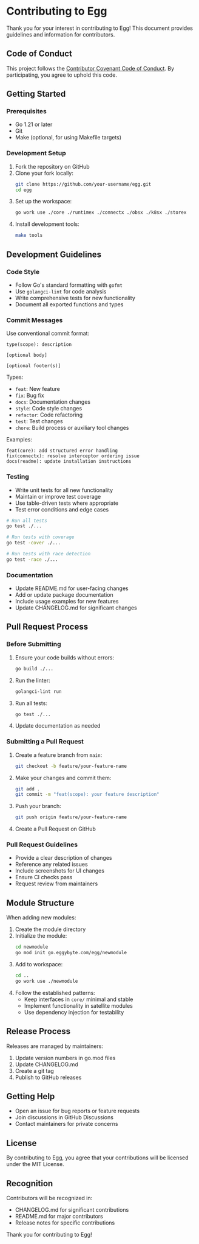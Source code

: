 # Contributing to Egg

Thank you for your interest in contributing to Egg! This document provides guidelines and information for contributors.

## Code of Conduct

This project follows the [Contributor Covenant Code of Conduct](CODE_OF_CONDUCT.md). By participating, you agree to uphold this code.

## Getting Started

### Prerequisites

- Go 1.21 or later
- Git
- Make (optional, for using Makefile targets)

### Development Setup

1. Fork the repository on GitHub
2. Clone your fork locally:
   ```bash
   git clone https://github.com/your-username/egg.git
   cd egg
   ```
3. Set up the workspace:
   ```bash
   go work use ./core ./runtimex ./connectx ./obsx ./k8sx ./storex
   ```
4. Install development tools:
   ```bash
   make tools
   ```

## Development Guidelines

### Code Style

- Follow Go's standard formatting with `gofmt`
- Use `golangci-lint` for code analysis
- Write comprehensive tests for new functionality
- Document all exported functions and types

### Commit Messages

Use conventional commit format:

```
type(scope): description

[optional body]

[optional footer(s)]
```

Types:
- `feat`: New feature
- `fix`: Bug fix
- `docs`: Documentation changes
- `style`: Code style changes
- `refactor`: Code refactoring
- `test`: Test changes
- `chore`: Build process or auxiliary tool changes

Examples:
```
feat(core): add structured error handling
fix(connectx): resolve interceptor ordering issue
docs(readme): update installation instructions
```

### Testing

- Write unit tests for all new functionality
- Maintain or improve test coverage
- Use table-driven tests where appropriate
- Test error conditions and edge cases

```bash
# Run all tests
go test ./...

# Run tests with coverage
go test -cover ./...

# Run tests with race detection
go test -race ./...
```

### Documentation

- Update README.md for user-facing changes
- Add or update package documentation
- Include usage examples for new features
- Update CHANGELOG.md for significant changes

## Pull Request Process

### Before Submitting

1. Ensure your code builds without errors:
   ```bash
   go build ./...
   ```
2. Run the linter:
   ```bash
   golangci-lint run
   ```
3. Run all tests:
   ```bash
   go test ./...
   ```
4. Update documentation as needed

### Submitting a Pull Request

1. Create a feature branch from `main`:
   ```bash
   git checkout -b feature/your-feature-name
   ```
2. Make your changes and commit them:
   ```bash
   git add .
   git commit -m "feat(scope): your feature description"
   ```
3. Push your branch:
   ```bash
   git push origin feature/your-feature-name
   ```
4. Create a Pull Request on GitHub

### Pull Request Guidelines

- Provide a clear description of changes
- Reference any related issues
- Include screenshots for UI changes
- Ensure CI checks pass
- Request review from maintainers

## Module Structure

When adding new modules:

1. Create the module directory
2. Initialize the module:
   ```bash
   cd newmodule
   go mod init go.eggybyte.com/egg/newmodule
   ```
3. Add to workspace:
   ```bash
   cd ..
   go work use ./newmodule
   ```
4. Follow the established patterns:
   - Keep interfaces in `core/` minimal and stable
   - Implement functionality in satellite modules
   - Use dependency injection for testability

## Release Process

Releases are managed by maintainers:

1. Update version numbers in go.mod files
2. Update CHANGELOG.md
3. Create a git tag
4. Publish to GitHub releases

## Getting Help

- Open an issue for bug reports or feature requests
- Join discussions in GitHub Discussions
- Contact maintainers for private concerns

## License

By contributing to Egg, you agree that your contributions will be licensed under the MIT License.

## Recognition

Contributors will be recognized in:
- CHANGELOG.md for significant contributions
- README.md for major contributors
- Release notes for specific contributions

Thank you for contributing to Egg!

